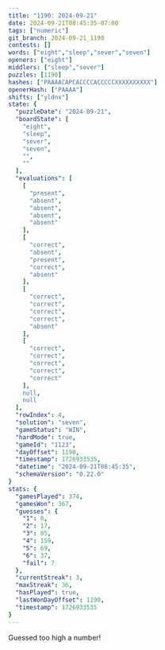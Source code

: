 ```yaml
---
title: "1190: 2024-09-21"
date: 2024-09-21T08:45:35-07:00
tags: ["numeric"]
git_branch: 2024-09-21_1190
contests: []
words: ["eight","sleep","sever","seven"]
openers: ["eight"]
middlers: ["sleep","sever"]
puzzles: [1190]
hashes: ["PAAAACAPCACCCCACCCCCXXXXXXXXXX"]
openerHash: ["PAAAA"]
shifts: ["yldnx"]
state: {
  "puzzleDate": "2024-09-21",
  "boardState": [
    "eight",
    "sleep",
    "sever",
    "seven",
    "",
    ""
  ],
  "evaluations": [
    [
      "present",
      "absent",
      "absent",
      "absent",
      "absent"
    ],
    [
      "correct",
      "absent",
      "present",
      "correct",
      "absent"
    ],
    [
      "correct",
      "correct",
      "correct",
      "correct",
      "absent"
    ],
    [
      "correct",
      "correct",
      "correct",
      "correct",
      "correct"
    ],
    null,
    null
  ],
  "rowIndex": 4,
  "solution": "seven",
  "gameStatus": "WIN",
  "hardMode": true,
  "gameId": "1123",
  "dayOffset": 1190,
  "timestamp": 1726933535,
  "datetime": "2024-09-21T08:45:35",
  "schemaVersion": "0.22.0"
}
stats: {
  "gamesPlayed": 374,
  "gamesWon": 367,
  "guesses": {
    "1": 0,
    "2": 17,
    "3": 85,
    "4": 159,
    "5": 69,
    "6": 37,
    "fail": 7
  },
  "currentStreak": 3,
  "maxStreak": 36,
  "hasPlayed": true,
  "lastWonDayOffset": 1190,
  "timestamp": 1726933535
}
---
```

<!-- more -->
Guessed too high a number!
